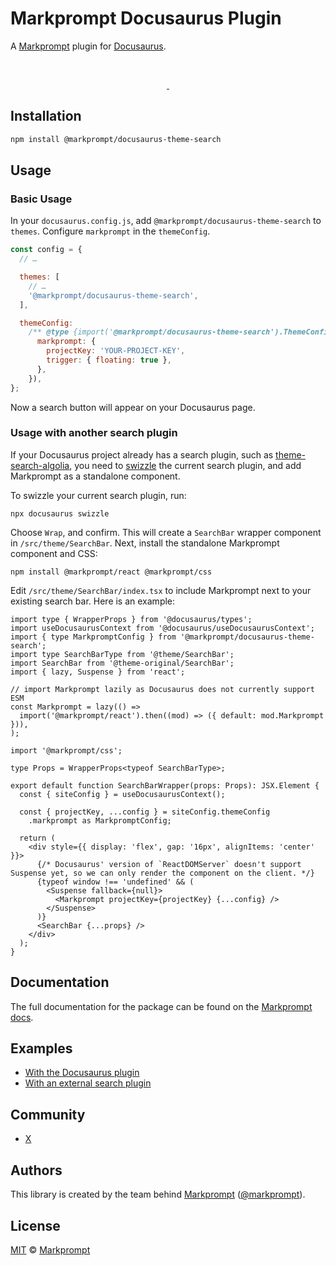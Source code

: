 # Markprompt Docusaurus Plugin

A [Markprompt](https://markprompt.com) plugin for
[Docusaurus](https://docusaurus.io).

<br />
<p align="center">
  <a aria-label="NPM version" href="https://www.npmjs.com/package/@markprompt/docusaurus-theme-search">
    <img alt="" src="https://badgen.net/npm/v/@markprompt/docusaurus-theme-search">
  </a>
  <a aria-label="License" href="https://github.com/markprompt/markprompt-js/blob/main/packages/docusaurus-theme-search/LICENSE">
    <img alt="" src="https://badgen.net/npm/license/@markprompt/docusaurus-theme-search">
  </a>
</p>

## Installation

```sh
npm install @markprompt/docusaurus-theme-search
```

## Usage

### Basic Usage

In your `docusaurus.config.js`, add `@markprompt/docusaurus-theme-search` to
`themes`. Configure `markprompt` in the `themeConfig`.

```js
const config = {
  // …

  themes: [
    // …
    '@markprompt/docusaurus-theme-search',
  ],

  themeConfig:
    /** @type {import('@markprompt/docusaurus-theme-search').ThemeConfig} */ ({
      markprompt: {
        projectKey: 'YOUR-PROJECT-KEY',
        trigger: { floating: true },
      },
    }),
};
```

Now a search button will appear on your Docusaurus page.

### Usage with another search plugin

If your Docusaurus project already has a search plugin, such as
[theme-search-algolia](https://docusaurus.io/docs/api/themes/@docusaurus/theme-search-algolia),
you need to [swizzle](https://docusaurus.io/docs/swizzling) the current search
plugin, and add Markprompt as a standalone component.

To swizzle your current search plugin, run:

```
npx docusaurus swizzle
```

Choose `Wrap`, and confirm. This will create a `SearchBar` wrapper component in
`/src/theme/SearchBar`. Next, install the standalone Markprompt component and
CSS:

```
npm install @markprompt/react @markprompt/css
```

Edit `/src/theme/SearchBar/index.tsx` to include Markprompt next to your
existing search bar. Here is an example:

```tsx
import type { WrapperProps } from '@docusaurus/types';
import useDocusaurusContext from '@docusaurus/useDocusaurusContext';
import { type MarkpromptConfig } from '@markprompt/docusaurus-theme-search';
import type SearchBarType from '@theme/SearchBar';
import SearchBar from '@theme-original/SearchBar';
import { lazy, Suspense } from 'react';

// import Markprompt lazily as Docusaurus does not currently support ESM
const Markprompt = lazy(() =>
  import('@markprompt/react').then((mod) => ({ default: mod.Markprompt })),
);

import '@markprompt/css';

type Props = WrapperProps<typeof SearchBarType>;

export default function SearchBarWrapper(props: Props): JSX.Element {
  const { siteConfig } = useDocusaurusContext();

  const { projectKey, ...config } = siteConfig.themeConfig
    .markprompt as MarkpromptConfig;

  return (
    <div style={{ display: 'flex', gap: '16px', alignItems: 'center' }}>
      {/* Docusaurus' version of `ReactDOMServer` doesn't support Suspense yet, so we can only render the component on the client. */}
      {typeof window !== 'undefined' && (
        <Suspense fallback={null}>
          <Markprompt projectKey={projectKey} {...config} />
        </Suspense>
      )}
      <SearchBar {...props} />
    </div>
  );
}
```

## Documentation

The full documentation for the package can be found on the
[Markprompt docs](https://markprompt.com/docs/sdk).

## Examples

- [With the Docusaurus plugin](https://github.com/markprompt/markprompt-js/tree/main/examples/with-docusaurus)
- [With an external search plugin](https://github.com/markprompt/markprompt-js/tree/main/examples/with-docusaurus-swizzled)

## Community

- [X](https://x.com/markprompt)

## Authors

This library is created by the team behind [Markprompt](https://markprompt.com)
([@markprompt](https://x.com/markprompt)).

## License

[MIT](./LICENSE) © [Markprompt](https://markprompt.com)
